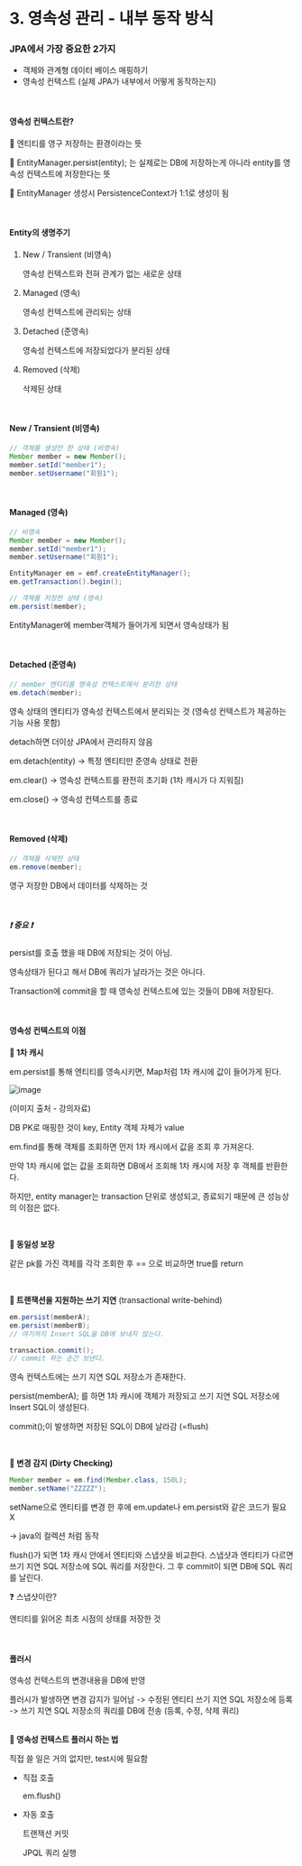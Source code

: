 # 3. 영속성 관리 - 내부 동작 방식

### JPA에서 가장 중요한 2가지

- 객체와 관계형 데이터 베이스 매핑하기
- 영속성 컨텍스트 (실제 JPA가 내부에서 어떻게 동작하는지)

<br/>

#### 영속성 컨텍스트란?

💫 엔티티를 영구 저장하는 환경이라는 뜻

💫 EntityManager.persist(entity); 는 실제로는 DB에 저장하는게 아니라 entity를 영속성 컨텍스트에 저장한다는 뜻

💫 EntityManager 생성시 PersistenceContext가 1:1로 생성이 됨

<br/>

#### Entity의 생명주기

1. New / Transient (비영속)

   영속성 컨텍스트와 전혀 관계가 없는 새로운 상태

2. Managed (영속)

   영속성 컨텍스트에 관리되는 상태

3. Detached (준영속)

   영속성 컨텍스트에 저장되었다가 분리된 상태

4. Removed (삭제)

   삭제된 상태

<br/>

#### New / Transient (비영속)

```java
// 객체를 생성만 한 상태 (비영속)
Member member = new Member();
member.setId("member1");
member.setUsername("회원1");		
```

<br/>

#### Managed (영속)

```java
// 비영속
Member member = new Member();
member.setId("member1");
member.setUsername("회원1");	

EntityManager em = emf.createEntityManager();
em.getTransaction().begin();

// 객체를 저장한 상태 (영속)
em.persist(member);
```

EntityManager에 member객체가 들어가게 되면서 영속상태가 됨

<br/>

#### Detached (준영속)

```java
// member 엔티티를 영속성 컨텍스트에서 분리한 상태
em.detach(member);
```

영속 상태의 엔티티가 영속성 컨텍스트에서 분리되는 것 (영속성 컨텍스트가 제공하는 기능 사용 못함)

detach하면 더이상 JPA에서 관리하지 않음

em.detach(entity) -> 특정 엔티티만 준영속 상태로 전환

em.clear() -> 영속성 컨텍스트를 완전히 초기화 (1차 캐시가 다 지워짐)

em.close() -> 영속성 컨텍스트를 종료 

<br/>

#### Removed (삭제)

```java
// 객체를 삭제한 상태
em.remove(member);
```

영구 저장한 DB에서 데이터를 삭제하는 것

<br/>

##### ❗ 중요 ❗

 persist를 호출 했을 때 DB에 저장되는 것이 아님. 

영속상태가 된다고 해서 DB에 쿼리가 날라가는 것은 아니다.

Transaction에 commit을 할 때 영속성 컨텍스트에 있는 것들이 DB에 저장된다.

<br/>

#### 영속성 컨텍스트의 이점

**💫 1차 캐시**

em.persist를 통해 엔티티를 영속시키면, Map처럼 1차 캐시에 값이 들어가게 된다.

![image](https://user-images.githubusercontent.com/64277114/177249819-43d1d9ab-a6b4-4af9-8010-b487d4a3d952.png)

(이미지 출처 - 강의자료)

DB PK로 매핑한 것이 key, Entity 객체 자체가 value

em.find를 통해 객체를 조회하면 먼저 1차 캐시에서 값을 조회 후 가져온다.

만약 1차 캐시에 없는 값을 조회하면 DB에서 조회해 1차 캐시에 저장 후 객체를 반환한다.

하지만, entity manager는 transaction 단위로 생성되고, 종료되기 때문에 큰 성능상의 이점은 없다.

<br/>

**💫 동일성 보장** 

같은 pk를 가진 객체를 각각 조회한 후 == 으로 비교하면 true를 return

<br/>

**💫 트랜잭션을 지원하는 쓰기 지연** (transactional write-behind)

```java
em.persist(memberA);
em.persist(memberB);
// 여기까지 Insert SQL을 DB에 보내지 않는다.

transaction.commit();
// commit 하는 순간 보낸다.
```

영속 컨텍스트에는 쓰기 지연 SQL 저장소가 존재한다.

persist(memberA); 를 하면 1차 캐시에 객체가 저장되고 쓰기 지연 SQL 저장소에  Insert SQL이 생성된다.

commit();이 발생하면 저장된 SQL이 DB에 날라감 (=flush)

<br/>

**💫 변경 감지 (Dirty Checking)**

```java
Member member = em.find(Member.class, 150L);
member.setName("ZZZZZ");
```

setName으로 엔티티를 변경 한 후에 em.update나 em.persist와 같은 코드가 필요 X

-> java의 컬렉션 처럼 동작

flush()가 되면 1차 캐시 안에서 엔티티와 스냅샷을 비교한다. 스냅샷과 엔티티가 다르면 쓰기 지연 SQL 저장소에 SQL 쿼리를 저장한다. 그 후 commit이 되면 DB에 SQL 쿼리를 날린다.

❓ 스냅샷이란?

엔티티를 읽어온 최초 시점의 상태를 저장한 것

<br/>

#### 플러시

영속성 컨텍스트의 변경내용을 DB에 반영

플러시가 발생하면 변경 감지가 일어남 -> 수정된 엔티티 쓰기 지연 SQL 저장소에 등록 -> 쓰기 지연 SQL 저장소의 쿼리를 DB에 전송 (등록, 수정, 삭제 쿼리)

<br/>**💫 영속성 컨텍스트 플러시 하는 법**

직접 쓸 일은 거의 없지만, test시에 필요함

* 직접 호출

  em.flush()

* 자동 호출

  트랜잭션 커밋

  JPQL 쿼리 실행